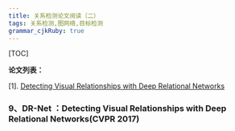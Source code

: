 ```yaml
---
title: 关系检测论文阅读（二）
tags: 关系检测,图网络,目标检测
grammar_cjkRuby: true
---
```


[TOC]

**论文列表：**

[1]. [Detecting Visual Relationships with Deep Relational Networks](https://arxiv.org/abs/1704.03114)

### 9、DR-Net ：Detecting Visual Relationships with Deep Relational Networks(CVPR 2017)

